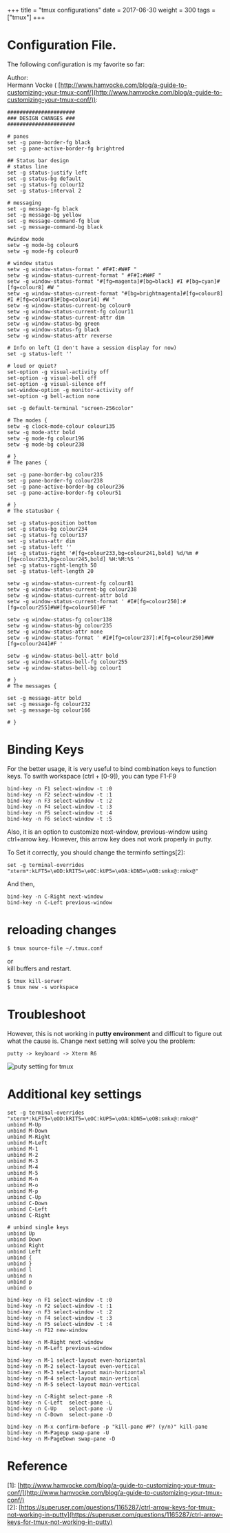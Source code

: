 +++
title = "tmux configurations"
date = 2017-06-30
weight = 300
tags = ["tmux"]
+++

# Configuration File.

The following configuration is my favorite so far:

Author:<br>
    Hermann Vocke ( [http://www.hamvocke.com/blog/a-guide-to-customizing-your-tmux-conf/](http://www.hamvocke.com/blog/a-guide-to-customizing-your-tmux-conf/)):

    ######################
    ### DESIGN CHANGES ###
    ######################

    # panes
    set -g pane-border-fg black
    set -g pane-active-border-fg brightred

    ## Status bar design
    # status line
    set -g status-justify left
    set -g status-bg default
    set -g status-fg colour12
    set -g status-interval 2

    # messaging
    set -g message-fg black
    set -g message-bg yellow
    set -g message-command-fg blue
    set -g message-command-bg black

    #window mode
    setw -g mode-bg colour6
    setw -g mode-fg colour0

    # window status
    setw -g window-status-format " #F#I:#W#F "
    setw -g window-status-current-format " #F#I:#W#F "
    setw -g window-status-format "#[fg=magenta]#[bg=black] #I #[bg=cyan]#[fg=colour8] #W "
    setw -g window-status-current-format "#[bg=brightmagenta]#[fg=colour8] #I #[fg=colour8]#[bg=colour14] #W "
    setw -g window-status-current-bg colour0
    setw -g window-status-current-fg colour11
    setw -g window-status-current-attr dim
    setw -g window-status-bg green
    setw -g window-status-fg black
    setw -g window-status-attr reverse

    # Info on left (I don't have a session display for now)
    set -g status-left ''

    # loud or quiet?
    set-option -g visual-activity off
    set-option -g visual-bell off
    set-option -g visual-silence off
    set-window-option -g monitor-activity off
    set-option -g bell-action none

    set -g default-terminal "screen-256color"

    # The modes {
    setw -g clock-mode-colour colour135
    setw -g mode-attr bold
    setw -g mode-fg colour196
    setw -g mode-bg colour238

    # }
    # The panes {

    set -g pane-border-bg colour235
    set -g pane-border-fg colour238
    set -g pane-active-border-bg colour236
    set -g pane-active-border-fg colour51

    # }
    # The statusbar {

    set -g status-position bottom
    set -g status-bg colour234
    set -g status-fg colour137
    set -g status-attr dim
    set -g status-left ''
    set -g status-right '#[fg=colour233,bg=colour241,bold] %d/%m #[fg=colour233,bg=colour245,bold] %H:%M:%S '
    set -g status-right-length 50
    set -g status-left-length 20

    setw -g window-status-current-fg colour81
    setw -g window-status-current-bg colour238
    setw -g window-status-current-attr bold
    setw -g window-status-current-format ' #I#[fg=colour250]:#[fg=colour255]#W#[fg=colour50]#F '

    setw -g window-status-fg colour138
    setw -g window-status-bg colour235
    setw -g window-status-attr none
    setw -g window-status-format ' #I#[fg=colour237]:#[fg=colour250]#W#[fg=colour244]#F '

    setw -g window-status-bell-attr bold
    setw -g window-status-bell-fg colour255
    setw -g window-status-bell-bg colour1

    # }
    # The messages {

    set -g message-attr bold
    set -g message-fg colour232
    set -g message-bg colour166

    # }


# Binding Keys

For the better usage, it is very useful to bind combination keys to function keys.
To swith workspace (ctrl + [0-9]), you can type F1-F9

    bind-key -n F1 select-window -t :0
    bind-key -n F2 select-window -t :1
    bind-key -n F3 select-window -t :2
    bind-key -n F4 select-window -t :3
    bind-key -n F5 select-window -t :4
    bind-key -n F6 select-window -t :5

Also, it is an option to customize next-window, previous-window using ctrl+arrow key.
However, this arrow key does not work properly in putty.

To Set it correctly, you should change the terminfo settings[2]:

    set -g terminal-overrides "xterm*:kLFT5=\eOD:kRIT5=\eOC:kUP5=\eOA:kDN5=\eOB:smkx@:rmkx@"

And then,

    bind-key -n C-Right next-window
    bind-key -n C-Left previous-window


# reloading changes

    $ tmux source-file ~/.tmux.conf

or<br>
kill buffers and restart.

    $ tmux kill-server
    $ tmux new -s workspace


# Troubleshoot
However, this is not working in **putty environment** and difficult to figure out what the cause is.
Change next setting will solve you the problem:

    putty -> keyboard -> Xterm R6

![puty setting for tmux](/images/env/tmux_putty.png)

# Additional key settings

    set -g terminal-overrides "xterm*:kLFT5=\eOD:kRIT5=\eOC:kUP5=\eOA:kDN5=\eOB:smkx@:rmkx@"
    unbind M-Up
    unbind M-Down
    unbind M-Right
    unbind M-Left
    unbind M-1
    unbind M-2
    unbind M-3
    unbind M-4
    unbind M-5
    unbind M-n
    unbind M-o
    unbind M-p
    unbind C-Up
    unbind C-Down
    unbind C-Left
    unbind C-Right

    # unbind single keys
    unbind Up
    unbind Down
    unbind Right
    unbind Left
    unbind {
    unbind }
    unbind l
    unbind n
    unbind p
    unbind o

    bind-key -n F1 select-window -t :0
    bind-key -n F2 select-window -t :1
    bind-key -n F3 select-window -t :2
    bind-key -n F4 select-window -t :3
    bind-key -n F5 select-window -t :4
    bind-key -n F12 new-window

    bind-key -n M-Right next-window
    bind-key -n M-Left previous-window

    bind-key -n M-1 select-layout even-horizontal
    bind-key -n M-2 select-layout even-vertical
    bind-key -n M-3 select-layout main-horizontal
    bind-key -n M-4 select-layout main-vertical
    bind-key -n M-5 select-layout main-vertical

    bind-key -n C-Right select-pane -R
    bind-key -n C-Left  select-pane -L
    bind-key -n C-Up    select-pane -U
    bind-key -n C-Down  select-pane -D

    bind-key -n M-x confirm-before -p "kill-pane #P? (y/n)" kill-pane
    bind-key -n M-Pageup swap-pane -U
    bind-key -n M-PageDown swap-pane -D

# Reference

\[1]: [http://www.hamvocke.com/blog/a-guide-to-customizing-your-tmux-conf/](http://www.hamvocke.com/blog/a-guide-to-customizing-your-tmux-conf/)<br>
\[2]: [https://superuser.com/questions/1165287/ctrl-arrow-keys-for-tmux-not-working-in-putty](https://superuser.com/questions/1165287/ctrl-arrow-keys-for-tmux-not-working-in-putty)
